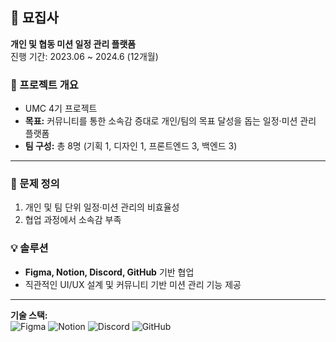 ## 🐾 묘집사  
**개인 및 협동 미션 일정 관리 플랫폼**  
진행 기간: 2023.06 ~ 2024.6 (12개월)  

### 📌 프로젝트 개요
- UMC 4기 프로젝트
- **목표:** 커뮤니티를 통한 소속감 증대로 개인/팀의 목표 달성을 돕는 일정·미션 관리 플랫폼
- **팀 구성:** 총 8명 (기획 1, 디자인 1, 프론트엔드 3, 백엔드 3)

---

### 🎯 문제 정의
1. 개인 및 팀 단위 일정·미션 관리의 비효율성
2. 협업 과정에서 소속감 부족

### 💡 솔루션
- **Figma, Notion, Discord, GitHub** 기반 협업
- 직관적인 UI/UX 설계 및 커뮤니티 기반 미션 관리 기능 제공

---

**기술 스택:**  
![Figma](https://img.shields.io/badge/Figma-F24E1E?style=for-the-badge&logo=figma&logoColor=white)
![Notion](https://img.shields.io/badge/Notion-000000?style=for-the-badge&logo=notion&logoColor=white)
![Discord](https://img.shields.io/badge/Discord-5865F2?style=for-the-badge&logo=discord&logoColor=white)
![GitHub](https://img.shields.io/badge/GitHub-181717?style=for-the-badge&logo=github&logoColor=white)
